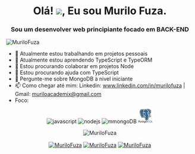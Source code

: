 <h1 align="center">Olá! <img src="https://raw.githubusercontent.com/kaueMarques/kaueMarques/master/hi.gif" width="30px">, Eu sou Murilo Fuza.</h1>

<h3 align="center">Sou um desenvolver web principiante focado em BACK-END</h3>
<p align="left"> <img src="https://komarev.com/ghpvc/?username=MuriloFuza" alt="MuriloFuza" /> </p>


- 🔭 Atualmente estou trabalhando em projetos pessoais
- 🌱 Atualmente estou aprendendo TypeScript e TypeORM
- 👯 Estou procurando colaborar em projetos Node
- 🤔 Estou procurando ajuda com TypeScript
- 💬 Pergunte-me sobre MongoDB à nivel iniciante
- 📫 Como chegar até mim: Linkedin: www.linkedin.com/in/murilofuza | Gmail: muriloacademix@gmail.com
- Foco: 
<p align="center"> 
  <img src="https://img.shields.io/badge/-JavaScript-eed718?style=flat&logo=javascript&logoColor=ffffff" alt="javascript"/> 
  <img src="https://img.shields.io/badge/-Node.js-3C873A?style=flat&logo=Node.js&logoColor=white" alt="nodejs"/>
  <img src="https://img.shields.io/badge/-MongoDB-4DB33D?style=flat&logo=mongodb&logoColor=FFFFFF" alt="mmongoDB">
  <img src="https://raw.githubusercontent.com/devicons/devicon/master/icons/postgresql/postgresql-original-wordmark.svg" alt="postgresql" width="40" height="40"/> 
</p> 

<p align="center">
  <img src="https://github-readme-stats.vercel.app/api?username=MuriloFuza&show_icons=true" alt="MuriloFuza"/> 
 </p> 
  
  <p align="center">
  <a href="https://www.facebook.com/murilofuza/" target="blank"><img align="center" src="https://cdn.jsdelivr.net/npm/simple-icons@3.0.1/icons/facebook.svg" alt="MuriloFuza"     height="20" width="20" /></a>
  <a href=" https://stackoverflow.com/users/13970974/murilo-fuza" target="blank"><img align="center" src="https://cdn.jsdelivr.net/npm/simple-icons@3.0.1/icons/stackoverflow.svg" alt="MuriloFuza" height="20" width="20" /></a>
  <a href="https://www.linkedin.com/in/murilofuza" target="blank"><img align="center" src="https://cdn.jsdelivr.net/npm/simple-icons@3.0.1/icons/linkedin.svg" alt="MuriloFuza" height="20" width="20" /></a>
  </p>



